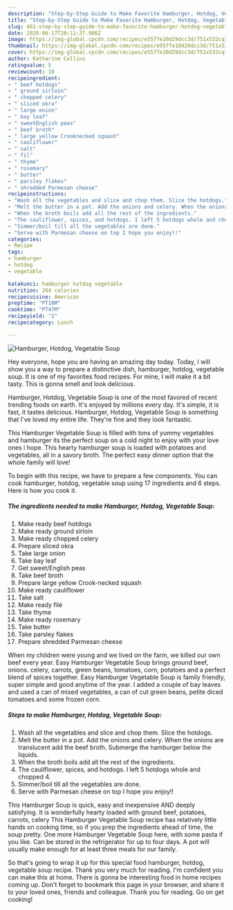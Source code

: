 ```yaml
---
description: "Step-by-Step Guide to Make Favorite Hamburger, Hotdog, Vegetable Soup"
title: "Step-by-Step Guide to Make Favorite Hamburger, Hotdog, Vegetable Soup"
slug: 461-step-by-step-guide-to-make-favorite-hamburger-hotdog-vegetable-soup
date: 2020-06-17T20:11:37.986Z
image: https://img-global.cpcdn.com/recipes/e557fe10d29dcc3d/751x532cq70/hamburger-hotdog-vegetable-soup-recipe-main-photo.jpg
thumbnail: https://img-global.cpcdn.com/recipes/e557fe10d29dcc3d/751x532cq70/hamburger-hotdog-vegetable-soup-recipe-main-photo.jpg
cover: https://img-global.cpcdn.com/recipes/e557fe10d29dcc3d/751x532cq70/hamburger-hotdog-vegetable-soup-recipe-main-photo.jpg
author: Katharine Collins
ratingvalue: 5
reviewcount: 10
recipeingredient:
- " beef hotdogs"
- " ground sirloin"
- " chopped celery"
- " sliced okra"
- " large onion"
- " bay leaf"
- " sweetEnglish peas"
- " beef broth"
- " large yellow Crooknecked squash"
- " cauliflower"
- " salt"
- " fil"
- " thyme"
- " rosemary"
- " butter"
- " parsley flakes"
- " shredded Parmesan cheese"
recipeinstructions:
- "Wash all the vegetables and slice and chop them. Slice the hotdogs."
- "Melt the butter in a pot. Add the onions and celery. When the onions are translucent add the beef broth. Submerge the hamburger below the liquids."
- "When the broth boils add all the rest of the ingredients."
- "The cauliflower, spices, and hotdogs. I left 5 hotdogs whole and chopped 4."
- "Simmer/boil till all the vegetables are done."
- "Serve with Parmesan cheese on top I hope you enjoy!!"
categories:
- Recipe
tags:
- hamburger
- hotdog
- vegetable

katakunci: hamburger hotdog vegetable 
nutrition: 264 calories
recipecuisine: American
preptime: "PT18M"
cooktime: "PT47M"
recipeyield: "2"
recipecategory: Lunch

---
```



![Hamburger, Hotdog, Vegetable Soup](https://img-global.cpcdn.com/recipes/e557fe10d29dcc3d/751x532cq70/hamburger-hotdog-vegetable-soup-recipe-main-photo.jpg)

Hey everyone, hope you are having an amazing day today. Today, I will show you a way to prepare a distinctive dish, hamburger, hotdog, vegetable soup. It is one of my favorites food recipes. For mine, I will make it a bit tasty. This is gonna smell and look delicious.

Hamburger, Hotdog, Vegetable Soup is one of the most favored of recent trending foods on earth. It's enjoyed by millions every day. It's simple, it is fast, it tastes delicious. Hamburger, Hotdog, Vegetable Soup is something that I've loved my entire life. They're fine and they look fantastic.

This Hamburger Vegetable Soup is filled with tons of yummy vegetables and hamburger its the perfect soup on a cold night to enjoy with your love ones i hope. This hearty hamburger soup is loaded with potatoes and vegetables, all in a savory broth. The perfect easy dinner option that the whole family will love!


To begin with this recipe, we have to prepare a few components. You can cook hamburger, hotdog, vegetable soup using 17 ingredients and 6 steps. Here is how you cook it.

<!--inarticleads1-->

##### The ingredients needed to make Hamburger, Hotdog, Vegetable Soup:

1. Make ready  beef hotdogs
1. Make ready  ground sirloin
1. Make ready  chopped celery
1. Prepare  sliced okra
1. Take  large onion
1. Take  bay leaf
1. Get  sweet/English peas
1. Take  beef broth
1. Prepare  large yellow Crook-necked squash
1. Make ready  cauliflower
1. Take  salt
1. Make ready  filé
1. Take  thyme
1. Make ready  rosemary
1. Take  butter
1. Take  parsley flakes
1. Prepare  shredded Parmesan cheese


When my children were young and we lived on the farm, we killed our own beef every year. Easy Hamburger Vegetable Soup brings ground beef, onions. celery, carrots, green beans, tomatoes, corn, potatoes and a perfect blend of spices together. Easy Hamburger Vegetable Soup is family friendly, super simple and good anytime of the year. I added a couple of bay leaves and used a can of mixed vegetables, a can of cut green beans, petite diced tomatoes and some frozen corn. 

<!--inarticleads2-->

##### Steps to make Hamburger, Hotdog, Vegetable Soup:

1. Wash all the vegetables and slice and chop them. Slice the hotdogs.
1. Melt the butter in a pot. Add the onions and celery. When the onions are translucent add the beef broth. Submerge the hamburger below the liquids.
1. When the broth boils add all the rest of the ingredients.
1. The cauliflower, spices, and hotdogs. I left 5 hotdogs whole and chopped 4.
1. Simmer/boil till all the vegetables are done.
1. Serve with Parmesan cheese on top I hope you enjoy!!


This Hamburger Soup is quick, easy and inexpensive AND deeply satisfying. It is wonderfully hearty loaded with ground beef, potatoes, carrots, celery This Hamburger Vegetable Soup recipe has relatively little hands on cooking time, so if you prep the ingredients ahead of time, the soup pretty. One more Hamburger Vegetable Soup here, with some pasta if you like. Can be stored in the refrigerator for up to four days. A pot will usually make enough for at least three meals for our family. 

So that's going to wrap it up for this special food hamburger, hotdog, vegetable soup recipe. Thank you very much for reading. I'm confident you can make this at home. There is gonna be interesting food in home recipes coming up. Don't forget to bookmark this page in your browser, and share it to your loved ones, friends and colleague. Thank you for reading. Go on get cooking!
